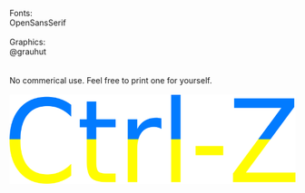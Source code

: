Fonts: <br />
OpenSansSerif
<br /> <br />
Graphics: <br />
@grauhut <br />
<br /> <br />
No commerical use. Feel free to print one for yourself.
<br /> <br />
<img src=https://github.com/ChaoticEvilDM/Shirtfoo/blob/main/CtrlZ/PRINT.png>
